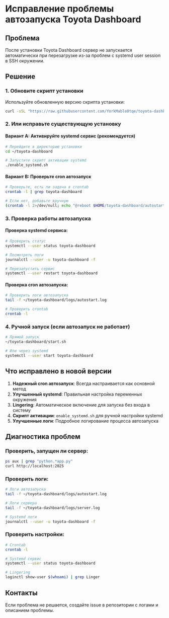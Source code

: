 # Исправление проблемы автозапуска Toyota Dashboard

## Проблема
После установки Toyota Dashboard сервер не запускается автоматически при перезагрузке из-за проблем с systemd user session в SSH окружении.

## Решение

### 1. Обновите скрипт установки
Используйте обновленную версию скрипта установки:

```bash
curl -sSL "https://raw.githubusercontent.com/YorkMable0tqe/toyota-dashboard/improve-autostart-install/install.sh" | sudo bash
```

### 2. Или исправьте существующую установку

#### Вариант A: Активируйте systemd сервис (рекомендуется)
```bash
# Перейдите в директорию установки
cd ~/toyota-dashboard

# Запустите скрипт активации systemd
./enable_systemd.sh
```

#### Вариант B: Проверьте cron автозапуск
```bash
# Проверьте, есть ли задача в crontab
crontab -l | grep toyota-dashboard

# Если нет, добавьте вручную
(crontab -l 2>/dev/null; echo "@reboot $HOME/toyota-dashboard/autostart.sh") | crontab -
```

### 3. Проверка работы автозапуска

#### Проверка systemd сервиса:
```bash
# Проверить статус
systemctl --user status toyota-dashboard

# Посмотреть логи
journalctl --user -u toyota-dashboard -f

# Перезапустить сервис
systemctl --user restart toyota-dashboard
```

#### Проверка cron автозапуска:
```bash
# Проверить логи автозапуска
tail -f ~/toyota-dashboard/logs/autostart.log

# Проверить crontab
crontab -l
```

### 4. Ручной запуск (если автозапуск не работает)
```bash
# Прямой запуск
~/toyota-dashboard/start.sh

# Или через systemd
systemctl --user start toyota-dashboard
```

## Что исправлено в новой версии

1. **Надежный cron автозапуск**: Всегда настраивается как основной метод
2. **Улучшенный systemd**: Правильная настройка переменных окружения
3. **Lingering**: Автоматическое включение для запуска без входа в систему
4. **Скрипт активации**: `enable_systemd.sh` для ручной настройки systemd
5. **Улучшенные логи**: Подробное логирование процесса автозапуска

## Диагностика проблем

### Проверить, запущен ли сервер:
```bash
ps aux | grep "python.*app.py"
curl http://localhost:2025
```

### Проверить логи:
```bash
# Логи автозапуска
tail -f ~/toyota-dashboard/logs/autostart.log

# Логи сервера
tail -f ~/toyota-dashboard/logs/server.log

# Systemd логи
journalctl --user -u toyota-dashboard -f
```

### Проверить настройки:
```bash
# Crontab
crontab -l

# Systemd сервис
systemctl --user status toyota-dashboard

# Lingering
loginctl show-user $(whoami) | grep Linger
```

## Контакты
Если проблема не решается, создайте issue в репозитории с логами и описанием проблемы.